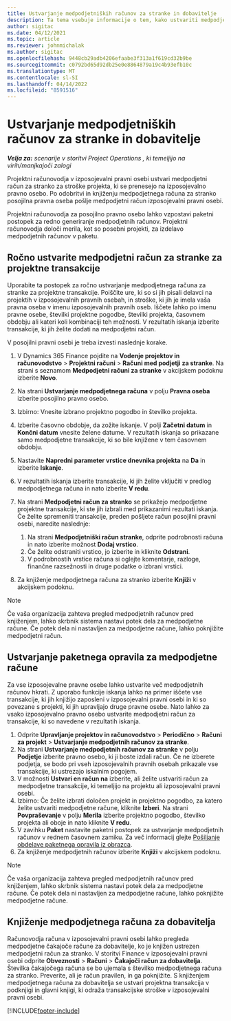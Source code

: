 ```yaml
---
title: Ustvarjanje medpodjetniških računov za stranke in dobavitelje
description: Ta tema vsebuje informacije o tem, kako ustvariti medpodjetne račune za stranke in dobavitelje.
author: sigitac
ms.date: 04/12/2021
ms.topic: article
ms.reviewer: johnmichalak
ms.author: sigitac
ms.openlocfilehash: 9448cb29adb4206efaabe3f313a1f619cd32b9be
ms.sourcegitcommit: c0792bd65d92db25e0e8864879a19c4b93efb10c
ms.translationtype: MT
ms.contentlocale: sl-SI
ms.lasthandoff: 04/14/2022
ms.locfileid: "8591516"
---
```

# <a name="create-intercompany-customer-and-vendor-invoices"></a>Ustvarjanje medpodjetniških računov za stranke in dobavitelje

_**Velja za:** scenarije v storitvi Project Operations , ki temeljijo na virih/manjkajoči zalogi_

Projektni računovodja v izposojevalni pravni osebi ustvari medpodjetni račun za stranko za stroške projekta, ki se prenesejo na izposojevalno pravno osebo. Po odobritvi in knjiženju medpodjetnega računa za stranko posojilna pravna oseba pošlje medpodjetni račun izposojevalni pravni osebi.

Projektni računovodja za posojilno pravno osebo lahko vzpostavi paketni postopek za redno generiranje medpodjetnih računov. Projektni računovodja določi merila, kot so posebni projekti, za izdelavo medpodjetnih računov v paketu.

## <a name="manually-create-an-intercompany-customer-invoice-for-project-transactions"></a>Ročno ustvarite medpodjetni račun za stranke za projektne transakcije 

Uporabite ta postopek za ročno ustvarjanje medpodjetnega računa za stranke za projektne transakcije. Poiščite ure, ki so si jih pisali delavci na projektih v izposojevalnih pravnih osebah, in stroške, ki jih je imela vaša pravna oseba v imenu izposojevalnih pravnih oseb. Iščete lahko po imenu pravne osebe, številki projektne pogodbe, številki projekta, časovnem obdobju ali kateri koli kombinaciji teh možnosti. V rezultatih iskanja izberite transakcije, ki jih želite dodati na medpodjetni račun. 

V posojilni pravni osebi je treba izvesti naslednje korake. 

1. V Dynamics 365 Finance pojdite na **Vodenje projektov in računovodstvo** > **Projektni računi** > **Računi med podjetji za stranke**. Na strani s seznamom **Medpodjetni računi za stranke** v akcijskem podoknu izberite **Novo**.
2. Na strani **Ustvarjanje medpodjetnega računa** v polju **Pravna oseba** izberite posojilno pravno osebo.
3. Izbirno: Vnesite izbrano projektno pogodbo in številko projekta.
4. Izberite časovno obdobje, da zožite iskanje. V polji **Začetni datum** in **Končni datum** vnesite želene datume. V rezultatih iskanja so prikazane samo medpodjetne transakcije, ki so bile knjižene v tem časovnem obdobju.
5. Nastavite **Napredni parameter vrstice dnevnika projekta** na **Da** in izberite **Iskanje**.
6. V rezultatih iskanja izberite transakcije, ki jih želite vključiti v predlog medpodjetnega računa in nato izberite **V redu**.
7. Na strani **Medpodjetni račun za stranko** se prikažejo medpodjetne projektne transakcije, ki ste jih izbrali med prikazanimi rezultati iskanja. Če želite spremeniti transakcije, preden pošljete račun posojilni pravni osebi, naredite naslednje:
  
    1. Na strani **Medpodjetniški račun stranke**, odprite podrobnosti računa in nato izberite možnost **Dodaj vrstico**.
    2. Če želite odstraniti vrstico, jo izberite in kliknite **Odstrani**.
    3. V podrobnostih vrstice računa si oglejte komentarje, razloge, finančne razsežnosti in druge podatke o izbrani vrstici.
    
8. Za knjiženje medpodjetnega računa za stranko izberite **Knjiži** v akcijskem podoknu.

> [!NOTE]
> Če vaša organizacija zahteva pregled medpodjetnih računov pred knjiženjem, lahko skrbnik sistema nastavi potek dela za medpodjetne račune. Če potek dela ni nastavljen za medpodjetne račune, lahko poknjižite medpodjetni račun.

## <a name="create-a-batch-job-for-intercompany-invoices"></a>Ustvarjanje paketnega opravila za medpodjetne račune

Za vse izposojevalne pravne osebe lahko ustvarite več medpodjetnih računov hkrati. Z uporabo funkcije iskanja lahko na primer iščete vse transakcije, ki jih knjižijo zaposleni v izposojevalni pravni osebi in ki so povezane s projekti, ki jih upravljajo druge pravne osebe. Nato lahko za vsako izposojevalno pravno osebo ustvarite medpodjetni račun za transakcije, ki so navedene v rezultatih iskanja.

1. Odprite **Upravljanje projektov in računovodstvo** > **Periodično** > **Računi za projekt** > **Ustvarjanje medpodjetnih računov za stranke**.
2. Na strani **Ustvarjanje medpodjetnih računov za stranke** v polju **Podjetje** izberite pravno osebo, ki ji boste izdali račun. Če ne izberete podjetja, se bodo pri vseh izposojevalnih pravnih osebah prikazale vse transakcije, ki ustrezajo iskalnim pogojem.
3. V možnosti **Ustvari en račun na** izberite, ali želite ustvariti račun za medpodjetne transakcije, ki temeljijo na projektu ali izposojevalni pravni osebi.
4. Izbirno: Če želite izbrati določen projekt in projektno pogodbo, za katero želite ustvariti medpodjetne račune, kliknite **Izberi**. Na strani **Povpraševanje** v polju **Merila** izberite projektno pogodbo, številko projekta ali oboje in nato kliknite **V redu**.
5. V zavihku **Paket** nastavite paketni postopek za ustvarjanje medpodjetnih računov v rednem časovnem zamiku. Za več informacij glejte [Pošiljanje obdelave paketnega opravila iz obrazca](/dynamicsax-2012/appuser-itpro/submit-a-batch-processing-job-from-a-form).
6. Za knjiženje medpodjetnih računov izberite **Knjiži** v akcijskem podoknu.

> [!NOTE]
> Če vaša organizacija zahteva pregled medpodjetnih računov pred knjiženjem, lahko skrbnik sistema nastavi potek dela za medpodjetne račune. Če potek dela ni nastavljen za medpodjetne račune, lahko poknjižite medpodjetne račune.

## <a name="post-the-intercompany-vendor-invoice"></a>Knjiženje medpodjetnega računa za dobavitelja

Računovodja računa v izposojevalni pravni osebi lahko pregleda medpodjetne čakajoče račune za dobavitelje, ko je knjižen ustrezen medpodjetni račun za stranko. V storitvi Finance v izposojevalni pravni osebi odprite **Obveznosti** > **Računi** > **Čakajoči račun za dobavitelja**. Številka čakajočega računa se bo ujemala s številko medpodjetnega računa za stranko. Preverite, ali je račun pravilen, in ga poknjižite. S knjiženjem medpodjetnega računa za dobavitelja se ustvari projektna transakcija v podknjigi in glavni knjigi, ki odraža transakcijske stroške v izposojevalni pravni osebi.


[!INCLUDE[footer-include](../includes/footer-banner.md)]
